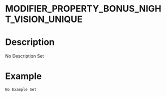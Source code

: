 # MODIFIER_PROPERTY_BONUS_NIGHT_VISION_UNIQUE
# Description
No Description Set
# Example
```No Example Set```